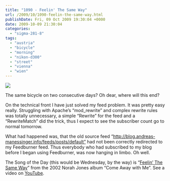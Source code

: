 ```yaml
---
title: "1090 - Feelin' The Same Way"
url: /2009/10/1090-feelin-the-same-way.html
publishDate: Fri, 09 Oct 2009 19:30:04 +0000
date: 2009-10-09 21:30:04
categories: 
  - "sigma-281-8"
tags: 
  - "austria"
  - "bicycle"
  - "morning"
  - "nikon-d300"
  - "street"
  - "vienna"
  - "wien"
---
```

<a target="_blank" href="https://d25zfm9zpd7gm5.cloudfront.net/1200x1200/2009/20091007_085016_ps.jpg"><img src="https://d25zfm9zpd7gm5.cloudfront.net/0600x0600/2009/20091007_085016_ps.jpg" /></a>

The same bicycle on two consecutive days? Oh dear, where will this end?

 On the technical front I have just solved my feed problem. It was pretty easy really. Struggling with Apache’s “mod_rewrite” and complex rewrite rules was totally unnecessary, a simple “Rewrite” for the feed and a “RewriteMatch” did the trick, thus I expect to see the subscriber count go to normal tomorrow.

What had happened was, that the old source feed “http://blog.andreas-manessinger.info/feeds/posts/default” had not been correctly redirected to my Feedburner feed. Thus everybody who had subscribed to my blog before I began using Feedburner, was now hanging in limbo. Oh well.

The Song of the Day (this would be Wednesday, by the way) is “<a target="_blank" href="http://www.lyricsmode.com/lyrics/n/norah_jones/feelin_the_same_way.html">Feelin’ The Same Way</a>” from the 2002 Norah Jones album “Come Away with Me”. See a video on <a target="_blank" href="http://www.youtube.com/watch?v=eAOAaSvC6PM">YouTube</a>.
